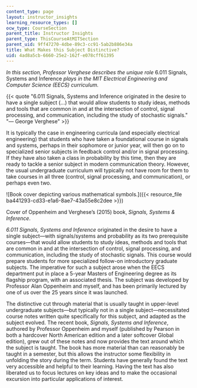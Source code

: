 ```yaml
---
content_type: page
layout: instructor_insights
learning_resource_types: []
ocw_type: CourseSection
parent_title: Instructor Insights
parent_type: ThisCourseAtMITSection
parent_uid: 9ff47270-4dbe-89c3-cc91-5ab2b886e34a
title: What Makes this Subject Distinctive?
uid: 4ad8a5cb-6660-25e2-162f-e078cff61395
---
```


_In this section, Professor Verghese describes the unique role_ 6.011 Signals, Systems and Inference _plays in the MIT Electrical Engineering and Computer Science (EECS) curriculum._

{{< quote "6.011 Signals, Systems and Inference originated in the desire to have a single subject (…) that would allow students to study ideas, methods and tools that are common in and at the intersection of control, signal processing, and communication, including the study of stochastic signals." "— George Verghese" >}}

It is typically the case in engineering curricula (and especially electrical engineering) that students who have taken a foundational course in signals and systems, perhaps in their sophomore or junior year, will then go on to specialized senior subjects in feedback control and/or in signal processing. If they have also taken a class in probability by this time, then they are ready to tackle a senior subject in modern communication theory. However, the usual undergraduate curriculum will typically not have room for them to take courses in all three (control, signal processing, and communication), or perhaps even two.

![Book cover depicting various mathematical symbols.]({{< resource_file ba441293-cd33-e1a6-8ae7-43a55e8c2dee >}})

Cover of Oppenheim and Verghese’s (2015) book, _Signals, Systems & Inference_.

_6.011_ _Signals, Systems and Inference_ originated in the desire to have a single subject—with signals/systems and probability as its two prerequisite courses—that would allow students to study ideas, methods and tools that are common in and at the intersection of control, signal processing, and communication, including the study of stochastic signals. This course would prepare students for more specialized follow-on introductory graduate subjects. The imperative for such a subject arose when the EECS department put in place a 5-year Masters of Engineering degree as its flagship program, with an associated thesis. The subject was developed by Professor Alan Oppenheim and myself, and has been primarily lectured by one of us over the 25 years since it was launched.

The distinctive cut through material that is usually taught in upper-level undergraduate subjects—but typically not in a single subject—necessitated course notes written quite specifically for this subject, and adapted as the subject evolved. The recent book, _Signals, Systems and Inference_, authored by Professor Oppenheim and myself (published by Pearson in both a hardcover North American edition and a later softcover Global edition), grew out of these notes and now provides the text around which the subject is taught. The book has more material than can reasonably be taught in a semester, but this allows the instructor some flexibility in unfolding the story during the term. Students have generally found the text very accessible and helpful to their learning. Having the text has also liberated us to focus lectures on key ideas and to make the occasional excursion into particular applications of interest.